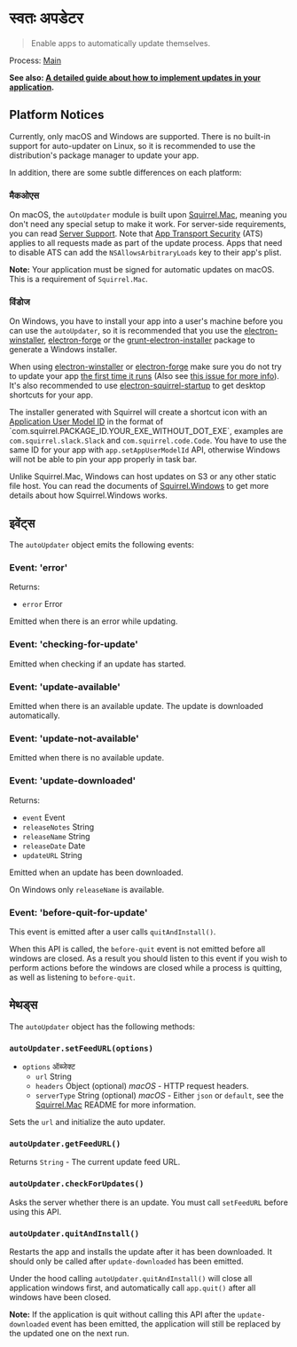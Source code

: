 # स्वतः अपडेटर

> Enable apps to automatically update themselves.

Process: [Main](../glossary.md#main-process)

**See also: [A detailed guide about how to implement updates in your application](../tutorial/updates.md).**

## Platform Notices

Currently, only macOS and Windows are supported. There is no built-in support for auto-updater on Linux, so it is recommended to use the distribution's package manager to update your app.

In addition, there are some subtle differences on each platform:

### मैकओएस

On macOS, the `autoUpdater` module is built upon [Squirrel.Mac](https://github.com/Squirrel/Squirrel.Mac), meaning you don't need any special setup to make it work. For server-side requirements, you can read [Server Support](https://github.com/Squirrel/Squirrel.Mac#server-support). Note that [App Transport Security](https://developer.apple.com/library/content/documentation/General/Reference/InfoPlistKeyReference/Articles/CocoaKeys.html#//apple_ref/doc/uid/TP40009251-SW35) (ATS) applies to all requests made as part of the update process. Apps that need to disable ATS can add the `NSAllowsArbitraryLoads` key to their app's plist.

**Note:** Your application must be signed for automatic updates on macOS. This is a requirement of `Squirrel.Mac`.

### विंडोज

On Windows, you have to install your app into a user's machine before you can use the `autoUpdater`, so it is recommended that you use the [electron-winstaller](https://github.com/electron/windows-installer), [electron-forge](https://github.com/electron-userland/electron-forge) or the [grunt-electron-installer](https://github.com/electron/grunt-electron-installer) package to generate a Windows installer.

When using [electron-winstaller](https://github.com/electron/windows-installer) or [electron-forge](https://github.com/electron-userland/electron-forge) make sure you do not try to update your app [the first time it runs](https://github.com/electron/windows-installer#handling-squirrel-events) (Also see [this issue for more info](https://github.com/electron/electron/issues/7155)). It's also recommended to use [electron-squirrel-startup](https://github.com/mongodb-js/electron-squirrel-startup) to get desktop shortcuts for your app.

The installer generated with Squirrel will create a shortcut icon with an [Application User Model ID](https://msdn.microsoft.com/en-us/library/windows/desktop/dd378459(v=vs.85).aspx) in the format of `com.squirrel.PACKAGE_ID.YOUR_EXE_WITHOUT_DOT_EXE`, examples are `com.squirrel.slack.Slack` and `com.squirrel.code.Code`. You have to use the same ID for your app with `app.setAppUserModelId` API, otherwise Windows will not be able to pin your app properly in task bar.

Unlike Squirrel.Mac, Windows can host updates on S3 or any other static file host. You can read the documents of [Squirrel.Windows](https://github.com/Squirrel/Squirrel.Windows) to get more details about how Squirrel.Windows works.

## इवेंट्स

The `autoUpdater` object emits the following events:

### Event: 'error'

Returns:

* `error` Error

Emitted when there is an error while updating.

### Event: 'checking-for-update'

Emitted when checking if an update has started.

### Event: 'update-available'

Emitted when there is an available update. The update is downloaded automatically.

### Event: 'update-not-available'

Emitted when there is no available update.

### Event: 'update-downloaded'

Returns:

* `event` Event
* `releaseNotes` String
* `releaseName` String
* `releaseDate` Date
* `updateURL` String

Emitted when an update has been downloaded.

On Windows only `releaseName` is available.

### Event: 'before-quit-for-update'

This event is emitted after a user calls `quitAndInstall()`.

When this API is called, the `before-quit` event is not emitted before all windows are closed. As a result you should listen to this event if you wish to perform actions before the windows are closed while a process is quitting, as well as listening to `before-quit`.

## मेथड्स

The `autoUpdater` object has the following methods:

### `autoUpdater.setFeedURL(options)`

* `options` ऑब्जेक्ट 
  * `url` String
  * `headers` Object (optional) *macOS* - HTTP request headers.
  * `serverType` String (optional) *macOS* - Either `json` or `default`, see the [Squirrel.Mac](https://github.com/Squirrel/Squirrel.Mac) README for more information.

Sets the `url` and initialize the auto updater.

### `autoUpdater.getFeedURL()`

Returns `String` - The current update feed URL.

### `autoUpdater.checkForUpdates()`

Asks the server whether there is an update. You must call `setFeedURL` before using this API.

### `autoUpdater.quitAndInstall()`

Restarts the app and installs the update after it has been downloaded. It should only be called after `update-downloaded` has been emitted.

Under the hood calling `autoUpdater.quitAndInstall()` will close all application windows first, and automatically call `app.quit()` after all windows have been closed.

**Note:** If the application is quit without calling this API after the `update-downloaded` event has been emitted, the application will still be replaced by the updated one on the next run.